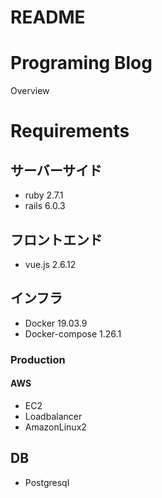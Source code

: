 # README

Programing Blog
====

Overview

# Requirements
## サーバーサイド
- ruby 2.7.1
- rails 6.0.3

## フロントエンド
- vue.js 2.6.12

## インフラ
- Docker 19.03.9
- Docker-compose 1.26.1

### Production
#### AWS
- EC2
- Loadbalancer
- AmazonLinux2

## DB
- Postgresql
